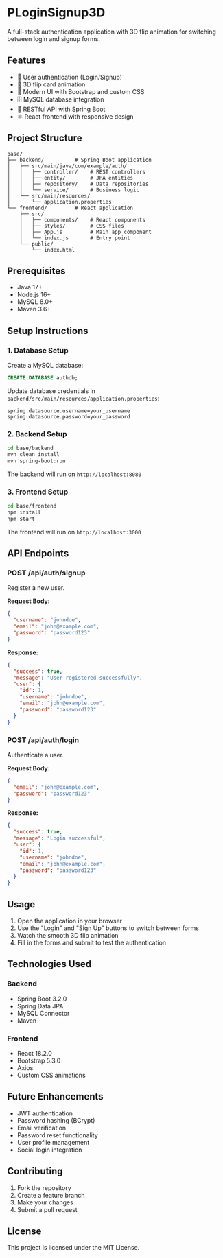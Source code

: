 # PLoginSignup3D

A full-stack authentication application with 3D flip animation for switching between login and signup forms.

## Features

- 🔐 User authentication (Login/Signup)
- 🎨 3D flip card animation
- 🎯 Modern UI with Bootstrap and custom CSS
- 🗄️ MySQL database integration
- 🔄 RESTful API with Spring Boot
- ⚛️ React frontend with responsive design

## Project Structure

```
base/
├── backend/          # Spring Boot application
│   ├── src/main/java/com/example/auth/
│   │   ├── controller/    # REST controllers
│   │   ├── entity/        # JPA entities
│   │   ├── repository/    # Data repositories
│   │   └── service/       # Business logic
│   └── src/main/resources/
│       └── application.properties
└── frontend/         # React application
    ├── src/
    │   ├── components/    # React components
    │   ├── styles/        # CSS files
    │   ├── App.js         # Main app component
    │   └── index.js       # Entry point
    └── public/
        └── index.html
```

## Prerequisites

- Java 17+
- Node.js 16+
- MySQL 8.0+
- Maven 3.6+

## Setup Instructions

### 1. Database Setup

Create a MySQL database:

```sql
CREATE DATABASE authdb;
```

Update database credentials in `backend/src/main/resources/application.properties`:

```properties
spring.datasource.username=your_username
spring.datasource.password=your_password
```

### 2. Backend Setup

```bash
cd base/backend
mvn clean install
mvn spring-boot:run
```

The backend will run on `http://localhost:8080`

### 3. Frontend Setup

```bash
cd base/frontend
npm install
npm start
```

The frontend will run on `http://localhost:3000`

## API Endpoints

### POST /api/auth/signup
Register a new user.

**Request Body:**
```json
{
  "username": "johndoe",
  "email": "john@example.com",
  "password": "password123"
}
```

**Response:**
```json
{
  "success": true,
  "message": "User registered successfully",
  "user": {
    "id": 1,
    "username": "johndoe",
    "email": "john@example.com",
    "password": "password123"
  }
}
```

### POST /api/auth/login
Authenticate a user.

**Request Body:**
```json
{
  "email": "john@example.com",
  "password": "password123"
}
```

**Response:**
```json
{
  "success": true,
  "message": "Login successful",
  "user": {
    "id": 1,
    "username": "johndoe",
    "email": "john@example.com",
    "password": "password123"
  }
}
```

## Usage

1. Open the application in your browser
2. Use the "Login" and "Sign Up" buttons to switch between forms
3. Watch the smooth 3D flip animation
4. Fill in the forms and submit to test the authentication

## Technologies Used

### Backend
- Spring Boot 3.2.0
- Spring Data JPA
- MySQL Connector
- Maven

### Frontend
- React 18.2.0
- Bootstrap 5.3.0
- Axios
- Custom CSS animations

## Future Enhancements

- JWT authentication
- Password hashing (BCrypt)
- Email verification
- Password reset functionality
- User profile management
- Social login integration

## Contributing

1. Fork the repository
2. Create a feature branch
3. Make your changes
4. Submit a pull request

## License

This project is licensed under the MIT License.